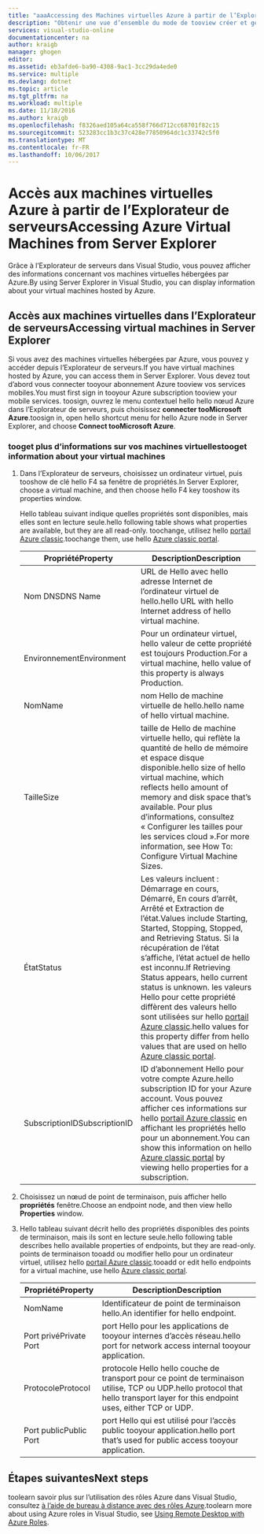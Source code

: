 ```yaml
---
title: "aaaAccessing des Machines virtuelles Azure à partir de l’Explorateur de serveurs | Documents Microsoft"
description: "Obtenir une vue d’ensemble du mode de tooview créer et gérer des machines virtuelles Azure (VM) dans l’Explorateur de serveurs dans Visual Studio."
services: visual-studio-online
documentationcenter: na
author: kraigb
manager: ghogen
editor: 
ms.assetid: eb3afde6-ba90-4308-9ac1-3cc29da4ede0
ms.service: multiple
ms.devlang: dotnet
ms.topic: article
ms.tgt_pltfrm: na
ms.workload: multiple
ms.date: 11/18/2016
ms.author: kraigb
ms.openlocfilehash: f8326aed105a64ca558f766d712cc68701f82c15
ms.sourcegitcommit: 523283cc1b3c37c428e77850964dc1c33742c5f0
ms.translationtype: MT
ms.contentlocale: fr-FR
ms.lasthandoff: 10/06/2017
---
```

# <a name="accessing-azure-virtual-machines-from-server-explorer"></a><span data-ttu-id="9d20d-103">Accès aux machines virtuelles Azure à partir de l’Explorateur de serveurs</span><span class="sxs-lookup"><span data-stu-id="9d20d-103">Accessing Azure Virtual Machines from Server Explorer</span></span>
<span data-ttu-id="9d20d-104">Grâce à l’Explorateur de serveurs dans Visual Studio, vous pouvez afficher des informations concernant vos machines virtuelles hébergées par Azure.</span><span class="sxs-lookup"><span data-stu-id="9d20d-104">By using Server Explorer in Visual Studio, you can display information about your virtual machines hosted by Azure.</span></span>

## <a name="accessing-virtual-machines-in-server-explorer"></a><span data-ttu-id="9d20d-105">Accès aux machines virtuelles dans l’Explorateur de serveurs</span><span class="sxs-lookup"><span data-stu-id="9d20d-105">Accessing virtual machines in Server Explorer</span></span>
<span data-ttu-id="9d20d-106">Si vous avez des machines virtuelles hébergées par Azure, vous pouvez y accéder depuis l’Explorateur de serveurs.</span><span class="sxs-lookup"><span data-stu-id="9d20d-106">If you have virtual machines hosted by Azure, you can access them in Server Explorer.</span></span> <span data-ttu-id="9d20d-107">Vous devez tout d’abord vous connecter tooyour abonnement Azure tooview vos services mobiles.</span><span class="sxs-lookup"><span data-stu-id="9d20d-107">You must first sign in tooyour Azure subscription tooview your mobile services.</span></span> <span data-ttu-id="9d20d-108">toosign, ouvrez le menu contextuel hello hello nœud Azure dans l’Explorateur de serveurs, puis choisissez **connecter tooMicrosoft Azure**.</span><span class="sxs-lookup"><span data-stu-id="9d20d-108">toosign in, open hello shortcut menu for hello Azure node in Server Explorer, and choose **Connect tooMicrosoft Azure**.</span></span>

### <a name="tooget-information-about-your-virtual-machines"></a><span data-ttu-id="9d20d-109">tooget plus d’informations sur vos machines virtuelles</span><span class="sxs-lookup"><span data-stu-id="9d20d-109">tooget information about your virtual machines</span></span>
1. <span data-ttu-id="9d20d-110">Dans l’Explorateur de serveurs, choisissez un ordinateur virtuel, puis tooshow de clé hello F4 sa fenêtre de propriétés.</span><span class="sxs-lookup"><span data-stu-id="9d20d-110">In Server Explorer, choose a virtual machine, and then choose hello F4 key tooshow its properties window.</span></span>
   
    <span data-ttu-id="9d20d-111">Hello tableau suivant indique quelles propriétés sont disponibles, mais elles sont en lecture seule.</span><span class="sxs-lookup"><span data-stu-id="9d20d-111">hello following table shows what properties are available, but they are all read-only.</span></span> <span data-ttu-id="9d20d-112">toochange, utilisez hello [portail Azure classic](http://go.microsoft.com/fwlink/?LinkID=213885).</span><span class="sxs-lookup"><span data-stu-id="9d20d-112">toochange them, use hello [Azure classic portal](http://go.microsoft.com/fwlink/?LinkID=213885).</span></span>
   
   | <span data-ttu-id="9d20d-113">Propriété</span><span class="sxs-lookup"><span data-stu-id="9d20d-113">Property</span></span> | <span data-ttu-id="9d20d-114">Description</span><span class="sxs-lookup"><span data-stu-id="9d20d-114">Description</span></span> |
   | --- | --- |
   | <span data-ttu-id="9d20d-115">Nom DNS</span><span class="sxs-lookup"><span data-stu-id="9d20d-115">DNS Name</span></span> |<span data-ttu-id="9d20d-116">URL de Hello avec hello adresse Internet de l’ordinateur virtuel de hello.</span><span class="sxs-lookup"><span data-stu-id="9d20d-116">hello URL with hello Internet address of hello virtual machine.</span></span> |
   | <span data-ttu-id="9d20d-117">Environnement</span><span class="sxs-lookup"><span data-stu-id="9d20d-117">Environment</span></span> |<span data-ttu-id="9d20d-118">Pour un ordinateur virtuel, hello valeur de cette propriété est toujours Production.</span><span class="sxs-lookup"><span data-stu-id="9d20d-118">For a virtual machine, hello value of this property is always Production.</span></span> |
   | <span data-ttu-id="9d20d-119">Nom</span><span class="sxs-lookup"><span data-stu-id="9d20d-119">Name</span></span> |<span data-ttu-id="9d20d-120">nom Hello de machine virtuelle de hello.</span><span class="sxs-lookup"><span data-stu-id="9d20d-120">hello name of hello virtual machine.</span></span> |
   | <span data-ttu-id="9d20d-121">Taille</span><span class="sxs-lookup"><span data-stu-id="9d20d-121">Size</span></span> |<span data-ttu-id="9d20d-122">taille de Hello de machine virtuelle hello, qui reflète la quantité de hello de mémoire et espace disque disponible.</span><span class="sxs-lookup"><span data-stu-id="9d20d-122">hello size of hello virtual machine, which reflects hello amount of memory and disk space that’s available.</span></span> <span data-ttu-id="9d20d-123">Pour plus d’informations, consultez « Configurer les tailles pour les services cloud ».</span><span class="sxs-lookup"><span data-stu-id="9d20d-123">For more information, see How To: Configure Virtual Machine Sizes.</span></span> |
   | <span data-ttu-id="9d20d-124">État</span><span class="sxs-lookup"><span data-stu-id="9d20d-124">Status</span></span> |<span data-ttu-id="9d20d-125">Les valeurs incluent : Démarrage en cours, Démarré, En cours d’arrêt, Arrêté et Extraction de l’état.</span><span class="sxs-lookup"><span data-stu-id="9d20d-125">Values include Starting, Started, Stopping, Stopped, and Retrieving Status.</span></span> <span data-ttu-id="9d20d-126">Si la récupération de l’état s’affiche, l’état actuel de hello est inconnu.</span><span class="sxs-lookup"><span data-stu-id="9d20d-126">If Retrieving Status appears, hello current status is unknown.</span></span> <span data-ttu-id="9d20d-127">les valeurs Hello pour cette propriété diffèrent des valeurs hello sont utilisées sur hello [portail Azure classic](http://go.microsoft.com/fwlink/?LinkID=213885).</span><span class="sxs-lookup"><span data-stu-id="9d20d-127">hello values for this property differ from hello values that are used on hello [Azure classic portal](http://go.microsoft.com/fwlink/?LinkID=213885).</span></span> |
   | <span data-ttu-id="9d20d-128">SubscriptionID</span><span class="sxs-lookup"><span data-stu-id="9d20d-128">SubscriptionID</span></span> |<span data-ttu-id="9d20d-129">ID d’abonnement Hello pour votre compte Azure.</span><span class="sxs-lookup"><span data-stu-id="9d20d-129">hello subscription ID for your Azure account.</span></span> <span data-ttu-id="9d20d-130">Vous pouvez afficher ces informations sur hello [portail Azure classic](http://go.microsoft.com/fwlink/?LinkID=213885) en affichant les propriétés hello pour un abonnement.</span><span class="sxs-lookup"><span data-stu-id="9d20d-130">You can show this information on hello [Azure classic portal](http://go.microsoft.com/fwlink/?LinkID=213885) by viewing hello properties for a subscription.</span></span> |
2. <span data-ttu-id="9d20d-131">Choisissez un nœud de point de terminaison, puis afficher hello **propriétés** fenêtre.</span><span class="sxs-lookup"><span data-stu-id="9d20d-131">Choose an endpoint node, and then view hello **Properties** window.</span></span>
3. <span data-ttu-id="9d20d-132">Hello tableau suivant décrit hello des propriétés disponibles des points de terminaison, mais ils sont en lecture seule.</span><span class="sxs-lookup"><span data-stu-id="9d20d-132">hello following table describes hello available properties of endpoints, but they are read-only.</span></span> <span data-ttu-id="9d20d-133">points de terminaison tooadd ou modifier hello pour un ordinateur virtuel, utilisez hello [portail Azure classic](http://go.microsoft.com/fwlink/?LinkID=213885).</span><span class="sxs-lookup"><span data-stu-id="9d20d-133">tooadd or edit hello endpoints for a virtual machine, use hello [Azure classic portal](http://go.microsoft.com/fwlink/?LinkID=213885).</span></span> 
   
   | <span data-ttu-id="9d20d-134">Propriété</span><span class="sxs-lookup"><span data-stu-id="9d20d-134">Property</span></span> | <span data-ttu-id="9d20d-135">Description</span><span class="sxs-lookup"><span data-stu-id="9d20d-135">Description</span></span> |
   | --- | --- |
   | <span data-ttu-id="9d20d-136">Nom</span><span class="sxs-lookup"><span data-stu-id="9d20d-136">Name</span></span> |<span data-ttu-id="9d20d-137">Identificateur de point de terminaison hello.</span><span class="sxs-lookup"><span data-stu-id="9d20d-137">An identifier for hello endpoint.</span></span> |
   | <span data-ttu-id="9d20d-138">Port privé</span><span class="sxs-lookup"><span data-stu-id="9d20d-138">Private Port</span></span> |<span data-ttu-id="9d20d-139">port Hello pour les applications de tooyour internes d’accès réseau.</span><span class="sxs-lookup"><span data-stu-id="9d20d-139">hello port for network access internal tooyour application.</span></span> |
   | <span data-ttu-id="9d20d-140">Protocole</span><span class="sxs-lookup"><span data-stu-id="9d20d-140">Protocol</span></span> |<span data-ttu-id="9d20d-141">protocole Hello hello couche de transport pour ce point de terminaison utilise, TCP ou UDP.</span><span class="sxs-lookup"><span data-stu-id="9d20d-141">hello protocol that hello transport layer for this endpoint uses, either TCP or UDP.</span></span> |
   | <span data-ttu-id="9d20d-142">Port public</span><span class="sxs-lookup"><span data-stu-id="9d20d-142">Public Port</span></span> |<span data-ttu-id="9d20d-143">port Hello qui est utilisé pour l’accès public tooyour application.</span><span class="sxs-lookup"><span data-stu-id="9d20d-143">hello port that’s used for public access tooyour application.</span></span> |

## <a name="next-steps"></a><span data-ttu-id="9d20d-144">Étapes suivantes</span><span class="sxs-lookup"><span data-stu-id="9d20d-144">Next steps</span></span>
<span data-ttu-id="9d20d-145">toolearn savoir plus sur l’utilisation des rôles Azure dans Visual Studio, consultez [à l’aide de bureau à distance avec des rôles Azure](vs-azure-tools-remote-desktop-roles.md).</span><span class="sxs-lookup"><span data-stu-id="9d20d-145">toolearn more about using Azure roles in Visual Studio, see [Using Remote Desktop with Azure Roles](vs-azure-tools-remote-desktop-roles.md).</span></span>

